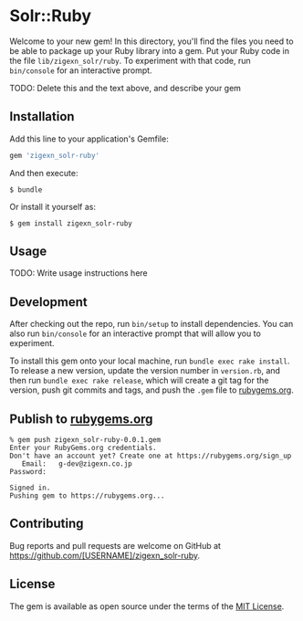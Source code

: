 # Solr::Ruby

Welcome to your new gem! In this directory, you'll find the files you need to be able to package up your Ruby library into a gem. Put your Ruby code in the file `lib/zigexn_solr/ruby`. To experiment with that code, run `bin/console` for an interactive prompt.

TODO: Delete this and the text above, and describe your gem

## Installation

Add this line to your application's Gemfile:

```ruby
gem 'zigexn_solr-ruby'
```

And then execute:

    $ bundle

Or install it yourself as:

    $ gem install zigexn_solr-ruby

## Usage

TODO: Write usage instructions here

## Development

After checking out the repo, run `bin/setup` to install dependencies. You can also run `bin/console` for an interactive prompt that will allow you to experiment.

To install this gem onto your local machine, run `bundle exec rake install`. To release a new version, update the version number in `version.rb`, and then run `bundle exec rake release`, which will create a git tag for the version, push git commits and tags, and push the `.gem` file to [rubygems.org](https://rubygems.org).

## Publish to [rubygems.org](https://rubygems.org)

```
% gem push zigexn_solr-ruby-0.0.1.gem
Enter your RubyGems.org credentials.
Don't have an account yet? Create one at https://rubygems.org/sign_up
   Email:   g-dev@zigexn.co.jp
Password:

Signed in.
Pushing gem to https://rubygems.org...
```

## Contributing

Bug reports and pull requests are welcome on GitHub at https://github.com/[USERNAME]/zigexn_solr-ruby.


## License

The gem is available as open source under the terms of the [MIT License](http://opensource.org/licenses/MIT).

